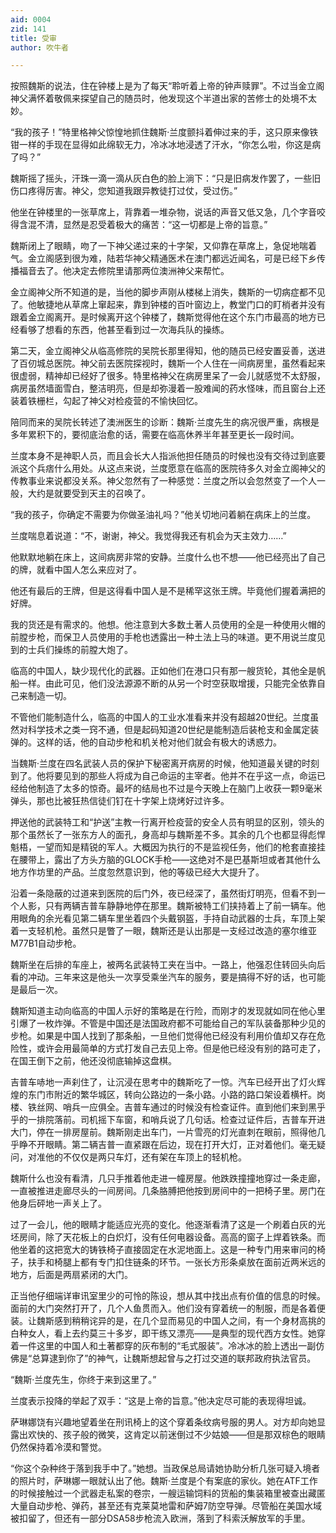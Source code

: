 ```yaml
---
aid: 0004
zid: 141
title: 受审
author: 吹牛者

---
```




  按照魏斯的说法，住在钟楼上是为了每天“聆听着上帝的钟声赎罪”。不过当金立阁神父满怀着敬佩来探望自己的随员时，他发现这个半道出家的苦修士的处境不太妙。

  “我的孩子！”特里格神父惊惶地抓住魏斯·兰度颤抖着伸过来的手，这只原来像铁钳一样的手现在显得如此绵软无力，冷冰冰地浸透了汗水，“你怎么啦，你这是病了吗？”

  魏斯摇了摇头，汗珠一滴一滴从灰白色的脸上淌下：“只是旧病发作罢了，一些旧伤口疼得厉害。神父，您知道我跟异教徒打过仗，受过伤。”

  他坐在钟楼里的一张草席上，背靠着一堆杂物，说话的声音又低又急，几个字音咬得含混不清，显然是忍受着极大的痛苦：“这一切都是上帝的旨意。”

  魏斯闭上了眼睛，吻了一下神父递过来的十字架，又仰靠在草席上，急促地喘着气。金立阁感到很为难，陆若华神父精通医术在澳门都远近闻名，可是已经下乡传播福音去了。他决定去修院里请那两位澳洲神父来帮忙。

  金立阁神父所不知道的是，当他的脚步声刚从楼梯上消失，魏斯的一切病症都不见了。他敏捷地从草席上窜起来，靠到钟楼的百叶窗边上，教堂门口的盯梢者并没有跟着金立阁离开。是时候离开这个钟楼了，魏斯觉得他在这个东门市最高的地方已经看够了想看的东西，他甚至看到过一次海兵队的操练。

  第二天，金立阁神父从临高修院的吴院长那里得知，他的随员已经安置妥善，送进了百仞城总医院。神父前去医院探视时，魏斯一个人住在一间病房里，虽然看起来很虚弱，精神却已经好了很多。特里格神父在病房里呆了一会儿就感觉不太舒服，病房虽然墙面雪白，整洁明亮，但是却弥漫着一股难闻的药水怪味，而且窗台上还装着铁栅栏，勾起了神父对检疫营的不愉快回忆。

  陪同而来的吴院长转述了澳洲医生的诊断：魏斯·兰度先生的病况很严重，病根是多年累积下的，要彻底治愈的话，需要在临高休养半年甚至更长一段时间。

  兰度本身不是神职人员，而且会长大人指派他担任随员的时候也没有交待过到底要派这个兵痞什么用处。从这点来说，兰度愿意在临高的医院待多久对金立阁神父的传教事业来说都没关系。神父忽然有了一种感觉：兰度之所以会忽然变了一个人一般，大约是就要受到天主的召唤了。

  “我的孩子，你确定不需要为你做圣油礼吗？”他关切地问着躺在病床上的兰度。

  兰度喘息着说道：“不，谢谢，神父。我觉得我还有机会为天主效力……”

  他默默地躺在床上，这间病房非常的安静。兰度什么也不想——他已经亮出了自己的牌，就看中国人怎么来应对了。

  他还有最后的王牌，但是这得看中国人是不是稀罕这张王牌。毕竟他们握着满把的好牌。

  我的货还是有需求的。他想。他注意到大多数土著人员使用的全是一种使用火帽的前膛步枪，而保卫人员使用的手枪也透露出一种土法上马的味道。更不用说兰度见到的士兵们操练的前膛大炮了。

  临高的中国人，缺少现代化的武器。正如他们在港口只有那一艘货轮，其他全是帆船一样。由此可见，他们没法源源不断的从另一个时空获取增援，只能完全依靠自己来制造一切。

  不管他们能制造什么，临高的中国人的工业水准看来并没有超越20世纪。兰度虽然对科学技术之类一窍不通，但是起码知道20世纪是能制造后装枪支和金属定装弹的。这样的话，他的自动步枪和机关枪对他们就会有极大的诱惑力。

  当魏斯·兰度在四名武装人员的保护下秘密离开病房的时候，他知道最关键的时刻到了。他将要见到的那些人将成为自己命运的主宰者。他并不在乎这一点，命运已经给他制造了太多的惊奇。最坏的结局也不过是今天晚上在脑门上收获一颗9毫米弹头，那也比被狂热信徒们钉在十字架上烧烤好过许多。

  押送他的武装特工和“护送”主教一行离开检疫营的安全人员有明显的区别，领头的那个虽然长了一张东方人的面孔，身高却与魏斯差不多。其余的几个也都显得彪悍魁梧，一望而知是精锐的军人。大概因为执行的不是监视任务，他们的枪套直接挂在腰带上，露出了方头方脑的GLOCK手枪——这绝对不是巴基斯坦或者其他什么地方作坊里的产品。兰度忽然意识到，他的等级已经大大提升了。

  沿着一条隐蔽的过道来到医院的后门外，夜已经深了，虽然街灯明亮，但看不到一个人影，只有两辆吉普车静静地停在那里。魏斯被特工们挟持着上了前一辆车。他用眼角的余光看见第二辆车里坐着四个头戴钢盔，手持自动武器的士兵，车顶上架着一支轻机枪。虽然只是瞥了一眼，魏斯还是认出那是一支经过改造的塞尔维亚M77B1自动步枪。

  魏斯坐在后排的车座上，被两名武装特工夹在当中。一路上，他强忍住转回头向后看的冲动。三年来这是他头一次享受乘坐汽车的服务，要是搞得不好的话，也可能是最后一次。

  魏斯知道主动向临高的中国人示好的策略是在行险，而刚才的发现就如同在他心里引爆了一枚炸弹。不管是中国还是法国政府都不可能给自己的军队装备那种少见的步枪。如果是中国人找到了那条船，一旦他们觉得他已经没有利用价值却又存在危险性，或许会用最简单的方式打发自己去见上帝。但是他已经没有别的路可走了，在国王倒下之前，他还没彻底输掉这盘棋。

  吉普车哧地一声刹住了，让沉浸在思考中的魏斯吃了一惊。汽车已经开出了灯火辉煌的东门市附近的繁华城区，转向公路边的一条小路。小路的路口架设着横杆。岗楼、铁丝网、哨兵一应俱全。吉普车通过的时候没有检查证件。直到他们来到黑乎乎的一排院落前。司机摇下车窗，和哨兵说了几句话。检查过证件后，吉普车开进大门，停在一排房屋前。魏斯刚走出车门，一片雪亮的灯光直刺在眼前，照得他几乎睁不开眼睛。第二辆吉普一直紧跟在后边，现在打开大灯，正对着他们。毫无疑问，对准他的不仅仅是两只车灯，还有架在车顶上的轻机枪。

  魏斯什么也没有看清，几只手推着他走进一幢房屋。他跌跌撞撞地穿过一条走廊，一直被推进走廊尽头的一间房间。几条胳膊把他按到房间中的一把椅子里。房门在他身后砰地一声关上了。

  过了一会儿，他的眼睛才能适应光亮的变化。他逐渐看清了这是一个刷着白灰的光坯房间，除了天花板上的白炽灯，没有任何电器设备。高高的窗子上焊着铁条。而他坐着的这把宽大的铸铁椅子直接固定在水泥地面上。这是一种专门用来审问的椅子，扶手和椅腿上都有专门扣住链条的环节。一张长方形条桌放在面前近两米远的地方，后面是两扇紧闭的大门。

  正当他仔细端详审讯室里少的可怜的陈设，想从其中找出点有价值的信息的时候。面前的大门突然打开了，几个人鱼贯而入。他们没有穿着统一的制服，而是各着便装。让魏斯感到稍稍诧异的是，在几个显而易见的中国人之间，有一个身材高挑的白种女人，看上去约莫三十多岁，即干练又漂亮——是典型的现代西方女性。她穿着一件这里的中国人和土著都穿的灰布制的“毛式服装”。冷冰冰的脸上透出一副仿佛是“总算逮到你了”的神气，让魏斯想起曾与之打过交道的联邦政府执法官员。

  “魏斯·兰度先生，你终于来到这里了。”

  兰度表示投降的举起了双手：“这是上帝的旨意。”他决定尽可能的表现得坦诚。

  萨琳娜饶有兴趣地望着坐在刑讯椅上的这个穿着条纹病号服的男人。对方却向她显露出欢快的、孩子般的微笑，这肯定以前迷倒过不少姑娘——但是那双棕色的眼睛仍然保持着冷漠和警觉。

  “你这个杂种终于落到我手中了。”她想。当政保总局请她协助分析几张可疑入境者的照片时，萨琳娜一眼就认出了他。魏斯·兰度是个有案底的家伙。她在ATF工作的时候接触过一个武器走私案的卷宗，一艘运输饲料的货船的集装箱里被查出藏匿大量自动步枪、弹药，甚至还有克莱莫地雷和萨姆7防空导弹。尽管船在美国水域被扣留了，但还有一部分DSA58步枪流入欧洲，落到了科索沃解放军的手里。



